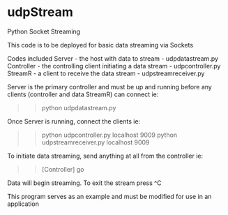 # udpStream
Python Socket Streaming

This code is to be deployed for basic data streaming via Sockets

Codes included
Server - the host with data to stream - udpdatastream.py
Controller - the controlling client initiating a data stream - udpcontroller.py
StreamR - a client to receive the data stream - udpstreamreceiver.py

Server is the primary controller and must be up and running before any clients (controller and data StreamR) can connect
ie:
>> python udpdatastream.py

Once Server is running, connect the clients
ie:
>> python udpcontroller.py localhost 9009
>> python udpstreamreceiver.py localhost 9009

To initiate data streaming, send anything at all from the controller
ie:
>> [Controller] go

Data will begin streaming. To exit the stream press ^C

This program serves as an example and must be modified for use in an application
